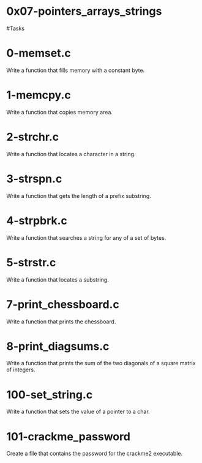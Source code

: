 # 0x07-pointers_arrays_strings

#Tasks

# 0-memset.c
Write a function that fills memory with a constant byte.

# 1-memcpy.c
Write a function that copies memory area.

# 2-strchr.c
Write a function that locates a character in a string.

# 3-strspn.c
Write a function that gets the length of a prefix substring.

# 4-strpbrk.c
Write a function that searches a string for any of a set of bytes.

# 5-strstr.c
Write a function that locates a substring.

# 7-print_chessboard.c
Write a function that prints the chessboard.

# 8-print_diagsums.c
Write a function that prints the sum of the two diagonals of a square matrix of integers.

# 100-set_string.c
Write a function that sets the value of a pointer to a char.

# 101-crackme_password
Create a file that contains the password for the crackme2 executable.
